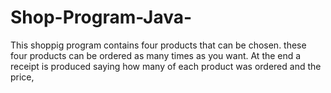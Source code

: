 # Shop-Program-Java-
This shoppig program contains four products that can be chosen. these four products can be ordered as many times as you want. At the end a receipt is produced saying how many of each product was ordered and the price,
